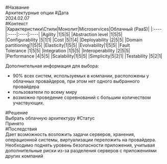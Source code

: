 #Название  
Архитектурные опции
#Дата  
2024.02.07  
#Контекст  
|Характеристики\Стили|Монолит|Microservices|Облачный (PaaS)|
|:----|:----|:----|:----|
|Agility |1|5|5|
|Abstraction level |1|5|5|
|Configurability |5|1|1|
|Cost |5|1|4|
|Deployability |2|5|5|
|Domain partitioning|1|5|5|
|Elasticity|1|5|5|
|Evolvability|1|5|5|
|Fault Tolerance |1|5|5|
|Integration |1|5|5|
|Interoperability |2|5|5|
|Performance |4|5|5|
|Scalability|1|5|5|
|Simplicity|5|2|1|
|Testability |5|2|1|

Дополнительная информация для выбора:  
- 90% всех систем, используемых в компании, расположены у облачных провайдеров, при этом нет одного выбранного провайдера
- пользователи по всему миру
- возможно проведение соревнований с большим количеством участвующих.

#Решение  
Выбрать облачную архитектуру
#Статус  
Принято  
#Последствия  
Дает возможность возложить задачи серверов, хранения, операционной системы, виртуализации переложить на провайдера.  
Необходимо поднять уровень безопасности приложения, учитывая дополнительные риски из-за разделения серверов с приложениями других компаний 
